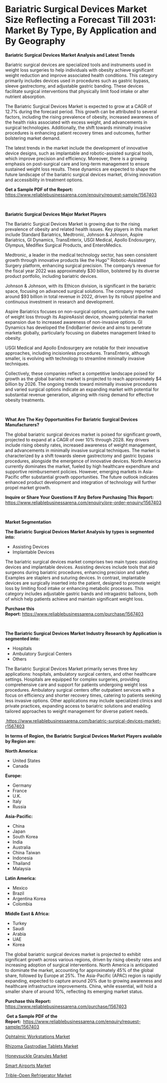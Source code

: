 <p><h1>Bariatric Surgical Devices Market Size Reflecting a Forecast Till 2031: Market By Type, By Application and By Geography</h1></p><p><strong>Bariatric Surgical Devices Market Analysis and Latest Trends</strong></p>
<p><p>Bariatric surgical devices are specialized tools and instruments used in weight loss surgeries to help individuals with obesity achieve significant weight reduction and improve associated health conditions. This category primarily includes devices used in procedures such as gastric bypass, sleeve gastrectomy, and adjustable gastric banding. These devices facilitate surgical interventions that physically limit food intake or alter nutrient absorption.</p><p>The Bariatric Surgical Devices Market is expected to grow at a CAGR of 12.7% during the forecast period. This growth can be attributed to several factors, including the rising prevalence of obesity, increased awareness of the health risks associated with excess weight, and advancements in surgical technologies. Additionally, the shift towards minimally invasive procedures is enhancing patient recovery times and outcomes, further bolstering market demand.</p><p>The latest trends in the market include the development of innovative device designs, such as implantable and robotic-assisted surgical tools, which improve precision and efficiency. Moreover, there is a growing emphasis on post-surgical care and long-term management to ensure sustained weight loss results. These dynamics are expected to shape the future landscape of the bariatric surgical devices market, driving innovation and accessibility in treatment options.</p></p>
<p><strong>Get a Sample PDF of the Report:&nbsp;</strong> <a href="https://www.reliablebusinessarena.com/enquiry/request-sample/1567403">https://www.reliablebusinessarena.com/enquiry/request-sample/1567403</a></p>
<p>&nbsp;</p>
<p><strong>Bariatric Surgical Devices Major Market Players</strong></p>
<p><p>The Bariatric Surgical Devices Market is growing due to the rising prevalence of obesity and related health issues. Key players in this market include Standard Bariatrics, Medtronic, Johnson & Johnson, Aspire Bariatrics, GI Dynamics, TransEnterix, USGI Medical, Apollo Endosurgery, Olympus, Mediflex Surgical Products, and EnteroMedics. </p><p>Medtronic, a leader in the medical technology sector, has seen consistent growth through innovative products like the Hugo™ Robotic-Assisted Surgery platform, enhancing surgical precision. The company’s revenue for the fiscal year 2022 was approximately $30 billion, bolstered by its diverse product portfolio, including bariatric devices.</p><p>Johnson & Johnson, with its Ethicon division, is significant in the bariatric space, focusing on advanced surgical solutions. The company reported around $93 billion in total revenue in 2022, driven by its robust pipeline and continuous investment in research and development.</p><p>Aspire Bariatrics focuses on non-surgical options, particularly in the realm of weight loss through its AspireAssist device, showing potential market expansion due to increased awareness of non-invasive options. GI Dynamics has developed the EndoBarrier device and aims to penetrate markets globally, particularly focusing on diabetes management linked to obesity.</p><p>USGI Medical and Apollo Endosurgery are notable for their innovative approaches, including incisionless procedures. TransEnterix, although smaller, is evolving with technology to streamline minimally invasive techniques.</p><p>Collectively, these companies reflect a competitive landscape poised for growth as the global bariatric market is projected to reach approximately $4 billion by 2026. The ongoing trends toward minimally invasive procedures and varied surgical options indicate an expanding market with potential for substantial revenue generation, aligning with rising demand for effective obesity treatments.</p></p>
<p>&nbsp;</p>
<p><strong>What Are The Key Opportunities For Bariatric Surgical Devices Manufacturers?</strong></p>
<p><p>The global bariatric surgical devices market is poised for significant growth, projected to expand at a CAGR of over 10% through 2028. Key drivers include rising obesity rates, increased awareness of weight management, and advancements in minimally invasive surgical techniques. The market is characterized by a shift towards sleeve gastrectomy and gastric bypass procedures, alongside the emergence of innovative devices. North America currently dominates the market, fueled by high healthcare expenditure and supportive reimbursement policies. However, emerging markets in Asia-Pacific offer substantial growth opportunities. The future outlook indicates enhanced product development and integration of technology will further propel market growth.</p></p>
<p><strong>Inquire or Share Your Questions If Any Before Purchasing This Report:</strong> <a href="https://www.reliablebusinessarena.com/enquiry/pre-order-enquiry/1567403">https://www.reliablebusinessarena.com/enquiry/pre-order-enquiry/1567403</a></p>
<p>&nbsp;</p>
<p><strong>Market Segmentation</strong></p>
<p><strong>The Bariatric Surgical Devices Market Analysis by types is segmented into:</strong></p>
<p><ul><li>Assisting Devices</li><li>Implantable Devices</li></ul></p>
<p><p>The bariatric surgical devices market comprises two main types: assisting devices and implantable devices. Assisting devices include tools that aid surgeons during bariatric procedures, enhancing precision and safety. Examples are staplers and suturing devices. In contrast, implantable devices are surgically inserted into the patient, designed to promote weight loss by limiting food intake or enhancing metabolic processes. This category includes adjustable gastric bands and intragastric balloons, both of which help patients achieve and maintain significant weight loss.</p></p>
<p><strong>Purchase this Report:&nbsp;</strong><a href="https://www.reliablebusinessarena.com/purchase/1567403">https://www.reliablebusinessarena.com/purchase/1567403</a></p>
<p>&nbsp;</p>
<p><strong>The Bariatric Surgical Devices Market Industry Research by Application is segmented into:</strong></p>
<p><ul><li>Hospitals</li><li>Ambulatory Surgical Centers</li><li>Others</li></ul></p>
<p><p>The Bariatric Surgical Devices Market primarily serves three key applications: hospitals, ambulatory surgical centers, and other healthcare settings. Hospitals are equipped for complex surgeries, providing comprehensive care and support for patients undergoing weight loss procedures. Ambulatory surgical centers offer outpatient services with a focus on efficiency and shorter recovery times, catering to patients seeking less invasive options. Other applications may include specialized clinics and private practices, expanding access to bariatric solutions and enabling tailored approaches to weight management for diverse patient needs.</p></p>
<p><a href="https://www.reliablebusinessarena.com/bariatric-surgical-devices-market-r1567403">&nbsp;https://www.reliablebusinessarena.com/bariatric-surgical-devices-market-r1567403</a></p>
<p><strong>In terms of Region, the Bariatric Surgical Devices Market Players available by Region are:</strong></p>
<p>
    <p> <strong> North America: </strong>
        <ul>
            <li>United States</li>
            <li>Canada</li>
        </ul>
        </p> 
    <p> <strong> Europe: </strong>
        <ul>
            <li>Germany</li>
            <li>France</li>
            <li>U.K.</li>
            <li>Italy</li>
            <li>Russia</li>
        </ul>
        </p> 
    <p> <strong> Asia-Pacific: </strong>
        <ul>
            <li>China</li>
            <li>Japan</li>
            <li>South Korea</li>
            <li>India</li>
            <li>Australia</li>
            <li>China Taiwan</li>
            <li>Indonesia</li>
            <li>Thailand</li>
            <li>Malaysia</li>
        </ul>
        </p> 
    <p> <strong> Latin America: </strong>
        <ul>
            <li>Mexico</li>
            <li>Brazil</li>
            <li>Argentina Korea</li>
            <li>Colombia</li>
        </ul>
        </p> 
    <p> <strong> Middle East & Africa: </strong>
        <ul>
            <li>Turkey</li>
            <li>Saudi</li>
            <li>Arabia</li>
            <li>UAE</li>
            <li>Korea</li>
        </ul>
    </p>
    </p>
<p><p>The global bariatric surgical devices market is projected to exhibit significant growth across various regions, driven by rising obesity rates and increasing adoption of surgical interventions. North America is anticipated to dominate the market, accounting for approximately 45% of the global share, followed by Europe at 25%. The Asia-Pacific (APAC) region is rapidly expanding, expected to capture around 20% due to growing awareness and healthcare infrastructure improvements. China, while essential, will hold a smaller share of around 10%, reflecting its emerging market status.</p></p>
<p><strong>Purchase this Report: </strong><a href="https://www.reliablebusinessarena.com/purchase/1567403">https://www.reliablebusinessarena.com/purchase/1567403</a></p>
<p>&nbsp;<strong>Get a Sample PDF of the Report:&nbsp;&nbsp;</strong><a href="https://www.reliablebusinessarena.com/enquiry/request-sample/1567403">https://www.reliablebusinessarena.com/enquiry/request-sample/1567403</a></p>
<p><strong></strong></p>
<p><p><a href="https://github.com/prosalinda88/Market-Research-Report-List-6/blob/main/ophtalmic-workstations-market.md">Ophtalmic Workstations Market</a></p><p><a href="https://issuu.com/reportprime-2/docs/rhizoma-gastrodiae-tablets-market-s_1ea8c63ed69656">Rhizoma Gastrodiae Tablets Market</a></p><p><a href="https://issuu.com/reportprime-2/docs/honeysuckle-granules-market-size-20_0ec1e4e1a5bcc5">Honeysuckle Granules Market</a></p><p><a href="https://www.linkedin.com/pulse/smart-airports-market-trends-detailed-study-its-segmentation-s1mdf?trackingId=CZOQwvwJSsCO9Xbzc2z6hA%3D%3D">Smart Airports Market</a></p><p><a href="https://medium.com/@ranaacryptoaddmin_15274/trible-open-refrigerator-industry-insights-report-analyzing-trible-open-refrigerator-market-285d86cffbc1">Trible-Open Refrigerator Market</a></p></p>
